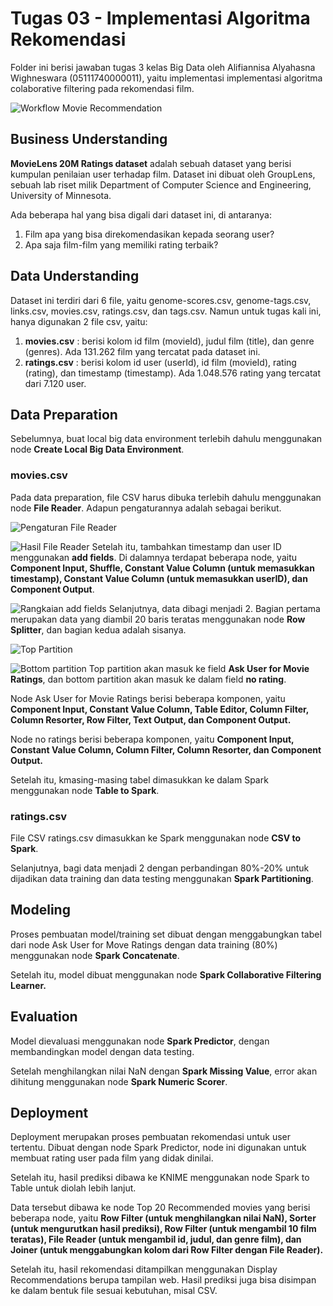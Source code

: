 # Tugas 03 - Implementasi Algoritma Rekomendasi

Folder ini berisi jawaban tugas 3 kelas Big Data oleh Alifiannisa Alyahasna Wighneswara (05111740000011), yaitu implementasi implementasi algoritma colaborative filtering pada rekomendasi film.

 ![Workflow Movie Recommendation](https://github.com/alifialyaa/BigData_Tugas01_ETLmenggunakanKNIME/blob/master/Gambar/0_Workflow%20benar.png)

## Business Understanding
**MovieLens 20M Ratings dataset** adalah sebuah dataset yang berisi kumpulan penilaian user terhadap film. Dataset ini dibuat oleh GroupLens, sebuah lab riset milik Department of Computer Science and Engineering, University of Minnesota.

Ada beberapa hal yang bisa digali dari dataset ini, di antaranya:

 1. Film apa yang bisa direkomendasikan kepada seorang user?
 2. Apa saja film-film yang memiliki rating terbaik?

## Data Understanding

Dataset ini terdiri dari 6 file, yaitu genome-scores.csv, genome-tags.csv, links.csv, movies.csv, ratings.csv, dan tags.csv. Namun untuk tugas kali ini, hanya digunakan 2 file csv, yaitu:

 1. **movies.csv** : berisi kolom id film (movieId), judul film (title), dan genre (genres). Ada 131.262 film yang tercatat pada dataset ini.
 2. **ratings.csv** : berisi kolom id user (userId), id film (movieId), rating (rating), dan timestamp (timestamp). Ada 1.048.576 rating yang tercatat dari 7.120 user.

## Data Preparation
Sebelumnya, buat local big data environment terlebih dahulu menggunakan node **Create Local Big Data Environment**.

### movies.csv
Pada data preparation, file CSV harus dibuka terlebih dahulu menggunakan node **File Reader**. Adapun pengaturannya adalah sebagai berikut.

![Pengaturan File Reader](https://github.com/alifialyaa/BigData_Tugas01_ETLmenggunakanKNIME/blob/master/Gambar/3_Konfigurasi%20CSV%20Reader.png)

![Hasil File Reader](https://github.com/alifialyaa/BigData_Tugas01_ETLmenggunakanKNIME/blob/master/Gambar/3_Screenshot%20CSV%20Reader.png)
Setelah itu, tambahkan timestamp dan user ID menggunakan **add fields**. Di dalamnya terdapat beberapa node, yaitu **Component Input, Shuffle, Constant Value Column (untuk memasukkan timestamp), Constant Value Column (untuk memasukkan userID), dan Component Output**.

![Rangkaian add fields](https://github.com/alifialyaa/BigData_Tugas01_ETLmenggunakanKNIME/blob/master/Gambar/3_Screenshot%20CSV%20Reader.png)
Selanjutnya, data dibagi menjadi 2. Bagian pertama merupakan data yang diambil 20 baris teratas menggunakan node **Row Splitter**, dan bagian kedua adalah sisanya. 

![Top Partition](https://github.com/alifialyaa/BigData_Tugas01_ETLmenggunakanKNIME/blob/master/Gambar/3_Top%20partitions.png)

![Bottom partition](https://github.com/alifialyaa/BigData_Tugas01_ETLmenggunakanKNIME/blob/master/Gambar/3_Bottom%20partitions.png)
Top partition akan masuk ke field **Ask User for Movie Ratings**, dan bottom partition akan masuk ke dalam field **no rating**.

Node Ask User for Movie Ratings berisi beberapa komponen, yaitu **Component Input, Constant Value Column, Table Editor, Column Filter, Column Resorter, Row Filter, Text Output, dan Component Output.**


Node no ratings berisi beberapa komponen, yaitu **Component Input, Constant Value Column, Column Filter, Column Resorter, dan Component Output.**


Setelah itu, kmasing-masing tabel dimasukkan ke dalam Spark menggunakan node **Table to Spark**.

### ratings.csv
File CSV ratings.csv dimasukkan ke Spark menggunakan node **CSV to Spark**.

Selanjutnya, bagi data menjadi 2 dengan perbandingan 80%-20% untuk dijadikan data training dan data testing menggunakan **Spark Partitioning**.


## Modeling

Proses pembuatan model/training set dibuat dengan menggabungkan tabel dari node Ask User for Move Ratings dengan data training (80%) menggunakan node **Spark Concatenate**.

Setelah itu, model dibuat menggunakan node **Spark Collaborative Filtering Learner.**



## Evaluation
Model dievaluasi menggunakan node **Spark Predictor**, dengan membandingkan model dengan data testing.

Setelah menghilangkan nilai NaN dengan **Spark Missing Value**, error akan dihitung menggunakan node **Spark Numeric Scorer**.


## Deployment
Deployment merupakan proses pembuatan rekomendasi untuk user tertentu. Dibuat dengan node Spark Predictor, node ini digunakan untuk membuat rating user pada film yang didak dinilai.

Setelah itu, hasil prediksi dibawa ke KNIME menggunakan node Spark to Table untuk diolah lebih lanjut.

Data tersebut dibawa ke node Top 20 Recommended movies yang berisi beberapa node, yaitu **Row Filter (untuk menghilangkan nilai NaN), Sorter (untuk mengurutkan hasil prediksi), Row Filter (untuk mengambil 10 film teratas), File Reader (untuk mengambil id, judul, dan genre film), dan Joiner (untuk menggabungkan kolom dari Row Filter dengan File Reader).**

Setelah itu, hasil rekomendasi ditampilkan menggunakan Display Recommendations berupa tampilan web. Hasil prediksi juga bisa disimpan ke dalam bentuk file sesuai kebutuhan, misal CSV.
